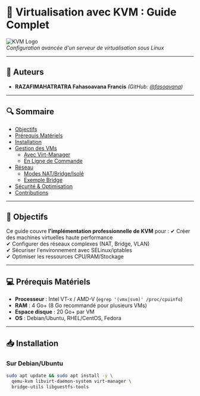 # 🚀 Virtualisation avec KVM : Guide Complet

![KVM Logo](https://upload.wikimedia.org/wikipedia/commons/5/5b/KVM_logo.png)  
*Configuration avancée d'un serveur de virtualisation sous Linux*

---

## 📌 Auteurs
- **RAZAFIMAHATRATRA Fahasoavana Francis** *(GitHub: [@fasoavana](https://github.com/fasoavana))*  
---

## 🔍 Sommaire
- [Objectifs](#-objectifs)
- [Prérequis Matériels](#-prérequis-matériels)
- [Installation](#-installation)
- [Gestion des VMs](#-gestion-des-machines-virtuelles)
  - [Avec Virt-Manager](#-avec-virt-manager)
  - [En Ligne de Commande](#-en-ligne-de-commande)
- [Réseau](#-configuration-réseau)
  - [Modes NAT/Bridge/Isolé](#comparatif-des-modes-réseau)
  - [Exemple Bridge](#exemple-de-configuration-bridge)
- [Sécurité & Optimisation](#-bonnes-pratiques)
- [Contributions](#-contribuer)

---

## 🎯 Objectifs
Ce guide couvre **l'implémentation professionnelle de KVM** pour :
✔ Créer des machines virtuelles haute performance  
✔ Configurer des réseaux complexes (NAT, Bridge, VLAN)  
✔ Sécuriser l'environnement avec SELinux/iptables  
✔ Optimiser les ressources CPU/RAM/Stockage  

---

## 💻 Prérequis Matériels
- **Processeur** : Intel VT-x / AMD-V (`egrep '(vmx|svm)' /proc/cpuinfo`)  
- **RAM** : 4 Go+ (8 Go recommandé pour plusieurs VMs)  
- **Espace disque** : 20 Go+ par VM  
- **OS** : Debian/Ubuntu, RHEL/CentOS, Fedora  

---

## 📥 Installation
### Sur Debian/Ubuntu
```bash
sudo apt update && sudo apt install -y \
  qemu-kvm libvirt-daemon-system virt-manager \
  bridge-utils libguestfs-tools
